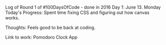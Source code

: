 Log of Round 1 of #100DaysOfCode - done in 2016
Day 1: June 13. Monday
Today's Progress: Spent time fixing CSS and figuring out how canvas works.

Thoughts: Feels good to be back at coding.

Link to work: Pomodoro Clock App
